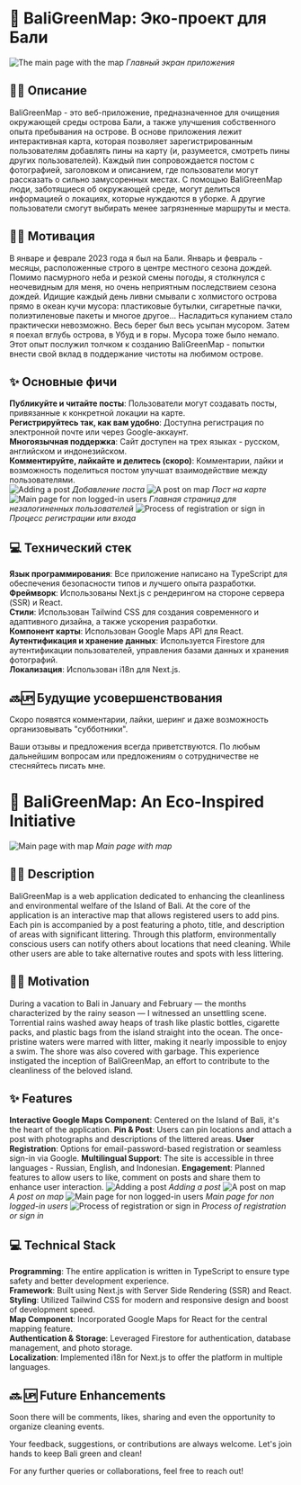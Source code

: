 # 🌴 BaliGreenMap: Эко-проект для Бали

![The main page with the map](https://user-images.githubusercontent.com/63929116/268506738-477687bd-e931-4071-9837-a6f2089285dd.png)
*Главный экран приложения*

## ✍🏼 Описание

BaliGreenMap - это веб-приложение, предназначенное для очищения окружающей среды острова Бали, а также улучшения собственного опыта пребывания на острове. В основе приложения лежит интерактивная карта, которая позволяет зарегистрированным пользователям добавлять пины на карту (и, разумеется, смотреть пины других пользователей). Каждый пин сопровождается постом с фотографией, заголовком и описанием, где пользователи могут рассказать о сильно замусоренных местах. С помощью BaliGreenMap люди, заботящиеся об окружающей среде, могут делиться информацией о локациях, которые нуждаются в уборке. А другие пользователи смогут выбирать менее загрязненные маршруты и места.

## 💪🏼 Мотивация

В январе и феврале 2023 года я был на Бали. Январь и февраль - месяцы, расположенные строго в центре местного сезона дождей. Помимо пасмурного неба и резкой смены погоды, я столкнулся с неочевидным для меня, но очень неприятным последствием сезона дождей. Идищие каждый день ливни смывали с холмистого острова прямо в океан кучи мусора: пластиковые бутылки, сигаретные пачки, полиэтиленовые пакеты и многое другое... Насладиться купанием стало практически невозможно. Весь берег был весь усыпан мусором. Затем я поехал вглубь острова, в Убуд и в горы. Мусора тоже было немало. Этот опыт послужил толчком к созданию BaliGreenMap - попытки внести свой вклад в поддержание чистоты на любимом острове.

## ✨ Основные фичи

**Публикуйте и читайте посты**: Пользователи могут создавать посты, привязанные к конкретной локации на карте.  
**Регистрируйтесь так, как вам удобно**: Доступна регистрация по электронной почте или через Google-аккаунт.  
**Многоязычная поддержка**: Сайт доступен на трех языках - русском, английском и индонезийском.  
**Комментируйте, лайкайте и делитесь (скоро)**: Комментарии, лайки и возможность поделиться постом улучшат взаимодействие между пользователями.  
![Adding a post](https://user-images.githubusercontent.com/63929116/268507913-a56a3fcf-78b5-4839-803e-a5b284fe4e01.png)
*Добавление поста*
![A post on map](https://user-images.githubusercontent.com/63929116/268508004-411925fd-91b7-4696-bad5-21f06f0766a0.png)
*Пост на карте*
![Main page for non logged-in users](https://user-images.githubusercontent.com/63929116/268508178-2376a2ea-d5df-49c2-b743-3d43e5f63ae4.png)
*Главная страница для незалогиненных пользователей*
![Process of registration or sign in](https://user-images.githubusercontent.com/63929116/268511241-adbbc341-1e38-41d0-94e4-46e331aeea36.png)
*Процесс регистрации или входа*

## 💻 Технический стек

**Язык программирования**: Все приложение написано на TypeScript для обеспечения безопасности типов и лучшего опыта разработки.  
**Фреймворк**: Использованы Next.js с рендерингом на стороне сервера (SSR) и React.  
**Стили**: Использован Tailwind CSS для создания современного и адаптивного дизайна, а также ускорения разработки.  
**Компонент карты**: Использован Google Maps API для React.  
**Аутентификация и хранение данных**: Используется Firestore для аутентификации пользователей, управления базами данных и хранения фотографий.  
**Локализация**: Использован i18n для Next.js.  

## 🔜🆙 Будущие усовершенствования
Скоро появятся комментарии, лайки, шеринг и даже возможность организовывать "субботники".

Ваши отзывы и предложения всегда приветствуются. По любым дальнейшим вопросам или предложениям о сотрудничестве не стесняйтесь писать мне.








# 🌴 BaliGreenMap: An Eco-Inspired Initiative
![Main page with map](https://user-images.githubusercontent.com/63929116/268511538-b9304896-74bb-4a1f-bf2a-f5190119dee7.png)
*Main page with map*

## ✍🏼 Description

BaliGreenMap is a web application dedicated to enhancing the cleanliness and environmental welfare of the Island of Bali. At the core of the application is an interactive map that allows registered users to add pins. Each pin is accompanied by a post featuring a photo, title, and description of areas with significant littering. Through this platform, environmentally conscious users can notify others about locations that need cleaning. While other users are able to take alternative routes and spots with less littering.

## 💪🏼 Motivation

During a vacation to Bali in January and February — the months characterized by the rainy season — I witnessed an unsettling scene. Torrential rains washed away heaps of trash like plastic bottles, cigarette packs, and plastic bags from the island straight into the ocean. The once-pristine waters were marred with litter, making it nearly impossible to enjoy a swim. The shore was also covered with garbage. This experience instigated the inception of BaliGreenMap, an effort to contribute to the cleanliness of the beloved island.

## ✨ Features

**Interactive Google Maps Component**: Centered on the Island of Bali, it's the heart of the application.
**Pin & Post**: Users can pin locations and attach a post with photographs and descriptions of the littered areas.
**User Registration**: Options for email-password-based registration or seamless sign-in via Google.
**Multilingual Support**: The site is accessible in three languages - Russian, English, and Indonesian.
**Engagement**: Planned features to allow users to like, comment on posts and share them to enhance user interaction.
![Adding a post](https://user-images.githubusercontent.com/63929116/268511637-49838295-13e8-4f9e-8d0b-060a37126b51.png)
*Adding a post*
![A post on map](https://user-images.githubusercontent.com/63929116/268512495-12b919cd-5fbd-43fe-91ab-091b44daa837.png)
*A post on map*
![Main page for non logged-in users](https://user-images.githubusercontent.com/63929116/268512620-c287c268-5d92-48d7-bc58-4610f3f6d5d1.png)
*Main page for non logged-in users*
![Process of registration or sign in](https://user-images.githubusercontent.com/63929116/268512662-7c9e54c6-a6ae-443f-ac61-9b247cec8f99.png)
*Process of registration or sign in*


## 💻 Technical Stack

**Programming**: The entire application is written in TypeScript to ensure type safety and better development experience.  
**Framework**: Built using Next.js with Server Side Rendering (SSR) and React.  
**Styling**: Utilized Tailwind CSS for modern and responsive design and boost of development speed.  
**Map Component**: Incorporated Google Maps for React for the central mapping feature.  
**Authentication & Storage**: Leveraged Firestore for authentication, database management, and photo storage.  
**Localization**: Implemented i18n for Next.js to offer the platform in multiple languages.  


## 🔜 🆙 Future Enhancements
Soon there will be comments, likes, sharing and even the opportunity to organize cleaning events.

Your feedback, suggestions, or contributions are always welcome. Let's join hands to keep Bali green and clean!

For any further queries or collaborations, feel free to reach out!
